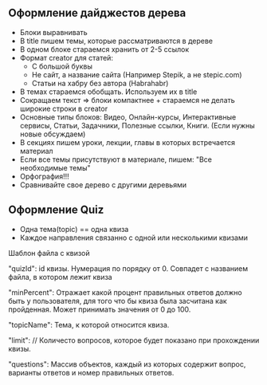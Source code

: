 ## Оформление дайджестов дерева
- Блоки выравнивать
- В title пишем темы, которые рассматриваются в дереве
- В одном блоке стараемся хранить от 2-5 ссылок
- Формат creator для статей: 
  * С большой буквы
  * Не сайт, а название сайта (Например Stepik, а не stepic.com)
  * Статьи на хабру без автора (Habrahabr)
- В темах стараемся обобщать. Используем их в title
- Сокращаем текст => блоки компактнее + стараемся не делать широкие строки в creator
- Основные типы блоков: Видео, Онлайн-курсы, Интерактивные сервисы, Статьи, Задачники, Полезные ссылки, Книги. (Если нужны новые обсуждаем)
- В секциях пишем уроки, лекции, главы в которых встречается материал
- Если все темы присутствуют в материале, пишем: "Все необходимые темы"
- Орфография!!! 
- Сравнивайте свое дерево с другими деревьями

## Оформление Quiz
- Одна тема(topic) == одна квиза
- Каждое направления связанно с одной или несколькими квизами
 
Шаблон файла c квизой

"quizId": id квизы. Нумерация по порядку от 0. Совпадет с названием файла, в котором лежит квиза


"minPercent": Отражает какой процент правильных ответов должно быть у пользователя, 
 для того что бы квиза была засчитана как пройденная. Может принимать значения от 0 до 100.
 
 
"topicName": Тема, к которой относится квиза.

"limit":     // Количесто вопросов, которое будет показано при прохождении квизы.


"questions": Массив объектов, каждый из которых содержит вопрос, варианты ответов и номер правильных ответов.



